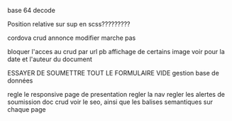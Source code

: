 base 64 decode

Position relative sur sup en scss????????? <!--! OK -->
<!-- ! BACK END  -->
<!--^ regler le probleme a la connexion et deconnexion  --> <!--! OK PARTIEL -->
<!-- ! FONRT END  -->
cordova 
crud annonce modifier marche pas 

bloquer l'acces au crud par url <!--! OK -->
pb affichage de certains image 
voir pour la date et l'auteur du document <!--! OK -->

ESSAYER DE SOUMETTRE TOUT LE FORMULAIRE VIDE 
gestion base de données 


regle le responsive page de presentation 
regler la nav 
regler les alertes de soumission doc 
crud 
voir le seo, ainsi que les balises semantiques sur chaque page
